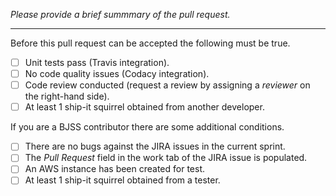 *Please provide a brief summmary of the pull request.*

---

Before this pull request can be accepted the following must be true.
- [ ] Unit tests pass (Travis integration).
- [ ] No code quality issues (Codacy integration).
- [ ] Code review conducted (request a review by assigning a *reviewer* on the right-hand side).
- [ ] At least 1 ship-it squirrel obtained from another developer.

If you are a BJSS contributor there are some additional conditions.
- [ ] There are no bugs against the JIRA issues in the current sprint.
- [ ] The *Pull Request* field in the work tab of the JIRA issue is populated.
- [ ] An AWS instance has been created for test.
- [ ] At least 1 ship-it squirrel obtained from a tester.
